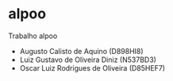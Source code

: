 # alpoo
Trabalho alpoo

- Augusto Calisto de Aquino (D898HI8)
- Luiz Gustavo de Oliveira Diniz (N537BD3)
- Oscar Luiz Rodrigues de Oliveira (D85HEF7)
